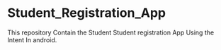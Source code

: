 # Student_Registration_App
This repository Contain the Student Student registration App Using the Intent In android.
